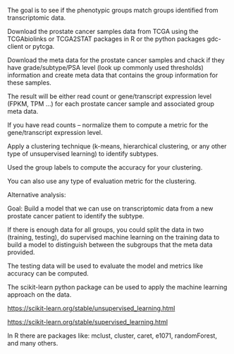 The goal is to see if the phenotypic groups match groups identified from transcriptomic data.

 

Download the prostate cancer samples data from TCGA using the TCGAbiolinks or TCGA2STAT packages in R or the python packages gdc-client or pytcga.  

Download the meta data for the prostate cancer samples and chack if they have grade/subtype/PSA level (look up commonly used thresholds) information and create meta data that contains the group information for these samples.

The result will be either read count or gene/transcript expression level (FPKM, TPM …)  for each prostate cancer sample and associated group meta data.

If you have read counts – normalize them to compute a metric for the gene/transcript expression level.

Apply a clustering technique (k-means, hierarchical clustering, or any other type of unsupervised learning) to identify subtypes.

Used the group labels to compute the accuracy for your clustering.

You can also use any type of evaluation metric for the clustering.

 

Alternative analysis:    

Goal: Build a model that we can use on transcriptomic data from a new prostate cancer patient to identify the subtype.

 

If there is enough data for all groups, you could split the data in two (training, testing), do supervised machine learning on the training data to build a model to distinguish between the subgroups that the meta data provided.

The testing data will be used to evaluate the model and metrics like accuracy can be computed.


The scikit-learn python package can be used to apply the machine learning approach on the data.

https://scikit-learn.org/stable/unsupervised_learning.html

https://scikit-learn.org/stable/supervised_learning.html

In R there are packages like: mclust, cluster, caret, e1071, randomForest, and many others.
